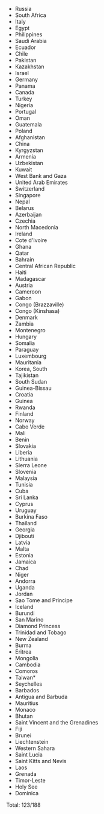 * Russia
* South Africa
* Italy
* Egypt
* Philippines
* Saudi Arabia
* Ecuador
* Chile
* Pakistan
* Kazakhstan
* Israel
* Germany
* Panama
* Canada
* Turkey
* Nigeria
* Portugal
* Oman
* Guatemala
* Poland
* Afghanistan
* China
* Kyrgyzstan
* Armenia
* Uzbekistan
* Kuwait
* West Bank and Gaza
* United Arab Emirates
* Switzerland
* Singapore
* Nepal
* Belarus
* Azerbaijan
* Czechia
* North Macedonia
* Ireland
* Cote d'Ivoire
* Ghana
* Qatar
* Bahrain
* Central African Republic
* Haiti
* Madagascar
* Austria
* Cameroon
* Gabon
* Congo (Brazzaville)
* Congo (Kinshasa)
* Denmark
* Zambia
* Montenegro
* Hungary
* Somalia
* Paraguay
* Luxembourg
* Mauritania
* Korea, South
* Tajikistan
* South Sudan
* Guinea-Bissau
* Croatia
* Guinea
* Rwanda
* Finland
* Norway
* Cabo Verde
* Mali
* Benin
* Slovakia
* Liberia
* Lithuania
* Sierra Leone
* Slovenia
* Malaysia
* Tunisia
* Cuba
* Sri Lanka
* Cyprus
* Uruguay
* Burkina Faso
* Thailand
* Georgia
* Djibouti
* Latvia
* Malta
* Estonia
* Jamaica
* Chad
* Niger
* Andorra
* Uganda
* Jordan
* Sao Tome and Principe
* Iceland
* Burundi
* San Marino
* Diamond Princess
* Trinidad and Tobago
* New Zealand
* Burma
* Eritrea
* Mongolia
* Cambodia
* Comoros
* Taiwan*
* Seychelles
* Barbados
* Antigua and Barbuda
* Mauritius
* Monaco
* Bhutan
* Saint Vincent and the Grenadines
* Fiji
* Brunei
* Liechtenstein
* Western Sahara
* Saint Lucia
* Saint Kitts and Nevis
* Laos
* Grenada
* Timor-Leste
* Holy See
* Dominica

Total: 123/188